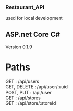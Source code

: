 ### Restaurant_API  
used for local development

## ASP.net Core C#  
Version 0.1.9

# Paths  
GET					: /api/users  
GET, DELETE			: /api/user/:uuid  
POST, PUT			: /api/user  
GET					: /api/stores  
GET					: /api/store/:storeId  